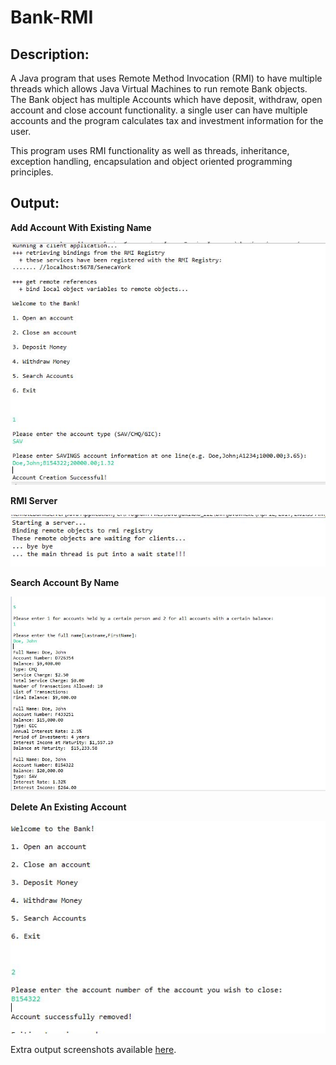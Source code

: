 # Bank-RMI


## Description:

A Java program that uses Remote Method Invocation (RMI) to have multiple threads which allows Java Virtual Machines to run remote Bank objects. The Bank object has multiple 
Accounts which have deposit, withdraw, open account and close account functionality. a single user can have multiple accounts and the program calculates tax and investment information 
for the user.
 
This program uses RMI functionality as well as threads, inheritance, exception handling, encapsulation and object oriented programming principles.  


## Output:

**Add Account With Existing Name**

![sample output](./Images/addaccountwithexistingname.JPG "Add Account With Existing Name")

**RMI Server**

![sample output](./Images/RMIServer.JPG "RMI Server")

**Search Account By Name**

![sample output](./Images/searchaccountbyname.JPG "Search Account By Name")

**Delete An Existing Account**

![sample output](./Images/deleteanexistingaccount.JPG "Delete An Existing Account")

Extra output screenshots available <a href="https://github.com/suhaib-saqib/Bank-RMI/tree/master/Images">here</a>.
